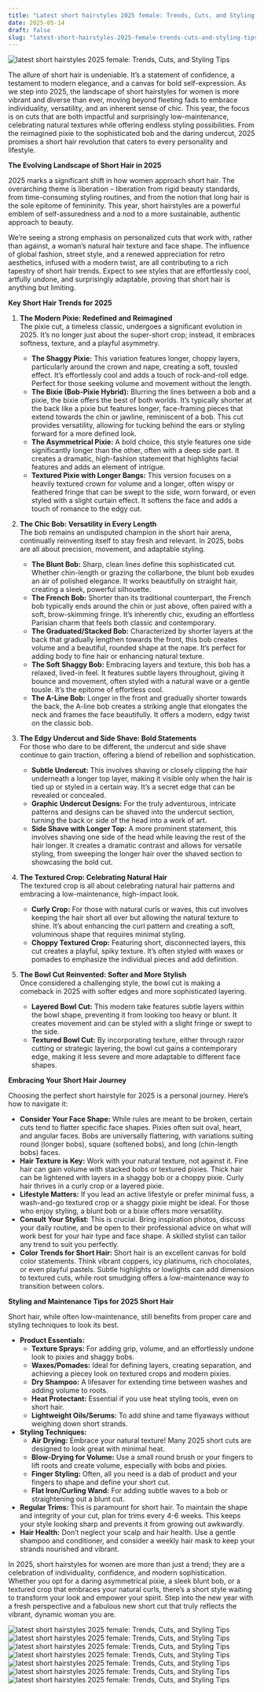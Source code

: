 ```yaml
---
title: "Latest short hairstyles 2025 female: Trends, Cuts, and Styling Tips"
date: 2025-05-14
draft: false
slug: "latest-short-hairstyles-2025-female-trends-cuts-and-styling-tips" 
---
```


![latest short hairstyles 2025 female: Trends, Cuts, and Styling Tips](https://cool-haircuts.com/wp-content/uploads/2022/05/womensshorth-768x576.jpg "latest short hairstyles 2025 female: Trends, Cuts, and Styling Tips")

The allure of short hair is undeniable. It’s a statement of confidence, a testament to modern elegance, and a canvas for bold self-expression. As we step into 2025, the landscape of short hairstyles for women is more vibrant and diverse than ever, moving beyond fleeting fads to embrace individuality, versatility, and an inherent sense of chic. This year, the focus is on cuts that are both impactful and surprisingly low-maintenance, celebrating natural textures while offering endless styling possibilities. From the reimagined pixie to the sophisticated bob and the daring undercut, 2025 promises a short hair revolution that caters to every personality and lifestyle.

**The Evolving Landscape of Short Hair in 2025**

2025 marks a significant shift in how women approach short hair. The overarching theme is liberation – liberation from rigid beauty standards, from time-consuming styling routines, and from the notion that long hair is the sole epitome of femininity. This year, short hairstyles are a powerful emblem of self-assuredness and a nod to a more sustainable, authentic approach to beauty.

We’re seeing a strong emphasis on personalized cuts that work with, rather than against, a woman’s natural hair texture and face shape. The influence of global fashion, street style, and a renewed appreciation for retro aesthetics, infused with a modern twist, are all contributing to a rich tapestry of short hair trends. Expect to see styles that are effortlessly cool, artfully undone, and surprisingly adaptable, proving that short hair is anything but limiting.

**Key Short Hair Trends for 2025**

1. **The Modern Pixie: Redefined and Reimagined**  
   The pixie cut, a timeless classic, undergoes a significant evolution in 2025. It’s no longer just about the super-short crop; instead, it embraces softness, texture, and a playful asymmetry.

   * **The Shaggy Pixie:** This variation features longer, choppy layers, particularly around the crown and nape, creating a soft, tousled effect. It’s effortlessly cool and adds a touch of rock-and-roll edge. Perfect for those seeking volume and movement without the length.
   * **The Bixie (Bob-Pixie Hybrid):** Blurring the lines between a bob and a pixie, the bixie offers the best of both worlds. It’s typically shorter at the back like a pixie but features longer, face-framing pieces that extend towards the chin or jawline, reminiscent of a bob. This cut provides versatility, allowing for tucking behind the ears or styling forward for a more defined look.
   * **The Asymmetrical Pixie:** A bold choice, this style features one side significantly longer than the other, often with a deep side part. It creates a dramatic, high-fashion statement that highlights facial features and adds an element of intrigue.
   * **Textured Pixie with Longer Bangs:** This version focuses on a heavily textured crown for volume and a longer, often wispy or feathered fringe that can be swept to the side, worn forward, or even styled with a slight curtain effect. It softens the face and adds a touch of romance to the edgy cut.
2. **The Chic Bob: Versatility in Every Length**  
   The bob remains an undisputed champion in the short hair arena, continually reinventing itself to stay fresh and relevant. In 2025, bobs are all about precision, movement, and adaptable styling.

   * **The Blunt Bob:** Sharp, clean lines define this sophisticated cut. Whether chin-length or grazing the collarbone, the blunt bob exudes an air of polished elegance. It works beautifully on straight hair, creating a sleek, powerful silhouette.
   * **The French Bob:** Shorter than its traditional counterpart, the French bob typically ends around the chin or just above, often paired with a soft, brow-skimming fringe. It’s inherently chic, exuding an effortless Parisian charm that feels both classic and contemporary.
   * **The Graduated/Stacked Bob:** Characterized by shorter layers at the back that gradually lengthen towards the front, this bob creates volume and a beautiful, rounded shape at the nape. It’s perfect for adding body to fine hair or enhancing natural texture.
   * **The Soft Shaggy Bob:** Embracing layers and texture, this bob has a relaxed, lived-in feel. It features subtle layers throughout, giving it bounce and movement, often styled with a natural wave or a gentle tousle. It’s the epitome of effortless cool.
   * **The A-Line Bob:** Longer in the front and gradually shorter towards the back, the A-line bob creates a striking angle that elongates the neck and frames the face beautifully. It offers a modern, edgy twist on the classic bob.
3. **The Edgy Undercut and Side Shave: Bold Statements**  
   For those who dare to be different, the undercut and side shave continue to gain traction, offering a blend of rebellion and sophistication.

   * **Subtle Undercut:** This involves shaving or closely clipping the hair underneath a longer top layer, making it visible only when the hair is tied up or styled in a certain way. It’s a secret edge that can be revealed or concealed.
   * **Graphic Undercut Designs:** For the truly adventurous, intricate patterns and designs can be shaved into the undercut section, turning the back or side of the head into a work of art.
   * **Side Shave with Longer Top:** A more prominent statement, this involves shaving one side of the head while leaving the rest of the hair longer. It creates a dramatic contrast and allows for versatile styling, from sweeping the longer hair over the shaved section to showcasing the bold cut.
4. **The Textured Crop: Celebrating Natural Hair**  
   The textured crop is all about celebrating natural hair patterns and embracing a low-maintenance, high-impact look.

   * **Curly Crop:** For those with natural curls or waves, this cut involves keeping the hair short all over but allowing the natural texture to shine. It’s about enhancing the curl pattern and creating a soft, voluminous shape that requires minimal styling.
   * **Choppy Textured Crop:** Featuring short, disconnected layers, this cut creates a playful, spiky texture. It’s often styled with waxes or pomades to emphasize the individual pieces and add definition.
5. **The Bowl Cut Reinvented: Softer and More Stylish**  
   Once considered a challenging style, the bowl cut is making a comeback in 2025 with softer edges and more sophisticated layering.

   * **Layered Bowl Cut:** This modern take features subtle layers within the bowl shape, preventing it from looking too heavy or blunt. It creates movement and can be styled with a slight fringe or swept to the side.
   * **Textured Bowl Cut:** By incorporating texture, either through razor cutting or strategic layering, the bowl cut gains a contemporary edge, making it less severe and more adaptable to different face shapes.

**Embracing Your Short Hair Journey**

Choosing the perfect short hairstyle for 2025 is a personal journey. Here’s how to navigate it:

* **Consider Your Face Shape:** While rules are meant to be broken, certain cuts tend to flatter specific face shapes. Pixies often suit oval, heart, and angular faces. Bobs are universally flattering, with variations suiting round (longer bobs), square (softened bobs), and long (chin-length bobs) faces.
* **Hair Texture is Key:** Work with your natural texture, not against it. Fine hair can gain volume with stacked bobs or textured pixies. Thick hair can be lightened with layers in a shaggy bob or a choppy pixie. Curly hair thrives in a curly crop or a layered pixie.
* **Lifestyle Matters:** If you lead an active lifestyle or prefer minimal fuss, a wash-and-go textured crop or a shaggy pixie might be ideal. For those who enjoy styling, a blunt bob or a bixie offers more versatility.
* **Consult Your Stylist:** This is crucial. Bring inspiration photos, discuss your daily routine, and be open to their professional advice on what will work best for your hair type and face shape. A skilled stylist can tailor any trend to suit you perfectly.
* **Color Trends for Short Hair:** Short hair is an excellent canvas for bold color statements. Think vibrant coppers, icy platinums, rich chocolates, or even playful pastels. Subtle highlights or lowlights can add dimension to textured cuts, while root smudging offers a low-maintenance way to transition between colors.

**Styling and Maintenance Tips for 2025 Short Hair**

Short hair, while often low-maintenance, still benefits from proper care and styling techniques to look its best.

* **Product Essentials:**
  + **Texture Sprays:** For adding grip, volume, and an effortlessly undone look to pixies and shaggy bobs.
  + **Waxes/Pomades:** Ideal for defining layers, creating separation, and achieving a piecey look on textured crops and modern pixies.
  + **Dry Shampoo:** A lifesaver for extending time between washes and adding volume to roots.
  + **Heat Protectant:** Essential if you use heat styling tools, even on short hair.
  + **Lightweight Oils/Serums:** To add shine and tame flyaways without weighing down short strands.
* **Styling Techniques:**
  + **Air Drying:** Embrace your natural texture! Many 2025 short cuts are designed to look great with minimal heat.
  + **Blow-Drying for Volume:** Use a small round brush or your fingers to lift roots and create volume, especially with bobs and pixies.
  + **Finger Styling:** Often, all you need is a dab of product and your fingers to shape and define your short cut.
  + **Flat Iron/Curling Wand:** For adding subtle waves to a bob or straightening out a blunt cut.
* **Regular Trims:** This is paramount for short hair. To maintain the shape and integrity of your cut, plan for trims every 4-6 weeks. This keeps your style looking sharp and prevents it from growing out awkwardly.
* **Hair Health:** Don’t neglect your scalp and hair health. Use a gentle shampoo and conditioner, and consider a weekly hair mask to keep your strands nourished and vibrant.

In 2025, short hairstyles for women are more than just a trend; they are a celebration of individuality, confidence, and modern sophistication. Whether you opt for a daring asymmetrical pixie, a sleek blunt bob, or a textured crop that embraces your natural curls, there’s a short style waiting to transform your look and empower your spirit. Step into the new year with a fresh perspective and a fabulous new short cut that truly reflects the vibrant, dynamic woman you are.

![latest short hairstyles 2025 female: Trends, Cuts, and Styling Tips](https://beautyzen.co.uk/wp-content/uploads/2023/12/flattering-short-hairstyles.jpg "latest short hairstyles 2025 female: Trends, Cuts, and Styling Tips") ![latest short hairstyles 2025 female: Trends, Cuts, and Styling Tips](https://i.ytimg.com/vi/qbrQQmsBESw/maxresdefault.jpg "latest short hairstyles 2025 female: Trends, Cuts, and Styling Tips") ![latest short hairstyles 2025 female: Trends, Cuts, and Styling Tips](https://www.hairstyleslife.com/wp-content/uploads/2022/08/1200-675.jpg "latest short hairstyles 2025 female: Trends, Cuts, and Styling Tips") ![latest short hairstyles 2025 female: Trends, Cuts, and Styling Tips](https://hairstylesweekly.com/images/2023/08/Modern-short-hair.jpg "latest short hairstyles 2025 female: Trends, Cuts, and Styling Tips") ![latest short hairstyles 2025 female: Trends, Cuts, and Styling Tips](https://i.ytimg.com/vi/NB0xTxf31zQ/maxresdefault.jpg "latest short hairstyles 2025 female: Trends, Cuts, and Styling Tips") ![latest short hairstyles 2025 female: Trends, Cuts, and Styling Tips](https://www.creativefabrica.com/wp-content/uploads/2023/09/18/Best-Womens-Short-Hairstyle-2025-Professional-San-Francisco-Hair-Model-79499238-1-1.png "latest short hairstyles 2025 female: Trends, Cuts, and Styling Tips") ![latest short hairstyles 2025 female: Trends, Cuts, and Styling Tips](https://simpleideasforfashion.com/wp-content/uploads/2024/02/short-blonde-hairstyles-2025.jpg "latest short hairstyles 2025 female: Trends, Cuts, and Styling Tips")